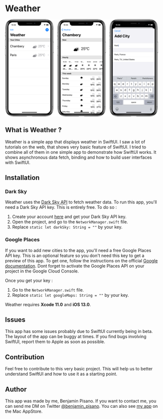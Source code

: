 #  Weather

![](Images/Banner.png)

## What is Weather ?

Weather is a simple app that displays weather in SwiftUI. I saw a lot of tutorials on the web, that shows very basic feature of SwiftUI. I tried to combine all of them in one simple app to demonstrate how SwiftUI works. It shows asynchronous data fetch, binding and how to build user interfaces with SwiftUI.

## Installation

### Dark Sky

Weather uses the [Dark Sky API](https://darksky.net/dev) to fetch weather data. To run this app, you'll need a Dark Sky API key. This is entirely free. To do so :
1. Create your account [here](https://darksky.net/dev/register) and get your Dark Sky API key.
2. Open the project, and go to the `NetworkManager.swift` file.
3. Replace `static let darkSky: String = ""` by your key.

### Google Places

If you want to add new cities to the app, you'll need a free Google Places API key. This is an optional feature so you don't need this key to get a preview of this app. To get one, follow the instructions on the official [Google documentation](https://developers.google.com/places/web-service/get-api-key?authuser=1&refresh=1). Dont forget to activate the Google Places API on your project in the Google Cloud Console.

Once you get your key :
1. Go to the `NetworkManager.swift` file.
2. Replace `static let googleMaps: String = ""` by your key.

Weather requires **Xcode 11.0** and **iOS 13.0**.

## Issues

This app has some issues probably due to SwiftUI currently being in beta. The layout of the app can be buggy at times. If you find bugs involving SwiftUI, report them to Apple as soon as possible. 

## Contribution

Feel free to contribute to this very basic project. This will help us to better understand SwiftUI and how to use it as a starting point.

## Author

This app was made by me, Benjamin Pisano. If you want to contact me, you can send me DM on Twitter [@benjamin_pisano](https://twitter.com/benjamin_pisano). You can also see [my app](https://apps.apple.com/fr/app/aria/id1431709436?mt=12) on the Mac AppStore.
